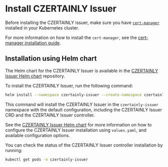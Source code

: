 # Install CZERTAINLY Issuer

Before installing the CZERTAINLY issuer, make sure you have [`cert-manager`](https://cert-manager.io/docs/installation/) installed in your Kubernetes cluster.

For more information on how to install the `cert-manager`, see the [cert-manager installation guide](https://cert-manager.io/docs/installation/).

## Installation using Helm chart

The Helm chart for the CZERTAINLY Issuer is available in the [CZERTAINLY Issuer Helm chart](https://github.com/CZERTAINLY/CZERTAINLY-Cert-Manager-Issuer/tree/master/deploy/charts) repository.

To install the CZERTAINLY Issuer, run the following command:
```bash
helm install --namespace czertainly-issuer --create-namespace czertainly-issuer oci://harbor.3key.company/czertainly-helm/czertainly-issuer
```

This command will install the CZERTAINLY Issuer in the `czertainly-issuer` namespace with the default configuration, including the CZERTAINLY Issuer CRD and the CZERTAINLY Issuer controller.

See the [CZERTAINLY Issuer Helm chart](https://github.com/CZERTAINLY/CZERTAINLY-Cert-Manager-Issuer/tree/master/deploy/charts) for more information on how to configure the CZERTAINLY Issuer installation using `values.yaml`, and available configuration options.

You can check the status of the CZERTAINLY Issuer controller installation by running:
```bash
kubectl get pods -n czertainly-issuer
```
